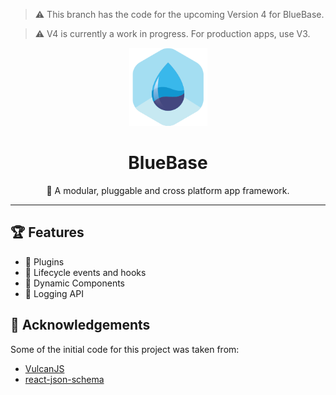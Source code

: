 > ⚠️ This branch has the code for the upcoming Version 4 for BlueBase. 

> ⚠️ V4 is currently a work in progress. For production apps, use V3. 

<div align="center">
	<img width=125 height=125 src="assets/icon.png">
  <h1>
		BlueBase
	</h1>
  <p>🚀 A modular, pluggable and cross platform app framework.</p>
</div>

<hr />

## 🏆 Features

- 🔌 Plugins
- 🎣 Lifecycle events and hooks
- 🎁 Dynamic Components
- 📔 Logging API

## 🙌 Acknowledgements

Some of the initial code for this project was taken from:

- [VulcanJS](http://vulcanjs.org/)
- [react-json-schema](https://github.com/TechniqueSoftware/react-json-schema)